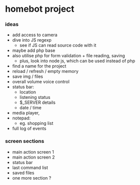 # homebot project

### ideas

- add access to camera
- dive into JS regexp
	- see if JS can read source code with it
- maybe add php base
- also utilise php for form validation + file reading, saving
	- plus, look into node js, which can be used instead of php
- find a name for the project
- reload / refresh / empty memory
- save img / files
- overall volume voice control
- status bar:
	- location
	- listening status
	- $_SERVER details
	- date / time
- media player, <audio>, <video>
- notepad:
	- eg. shopping list
- full log of events

### screen sections

- main action screen 1
- main action screen 2
- status bar
- last command list
- saved files
- one more section ?
